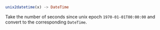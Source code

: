 ```julia
unix2datetime(x) -> DateTime
```

Take the number of seconds since unix epoch `1970-01-01T00:00:00` and convert to the corresponding `DateTime`.
